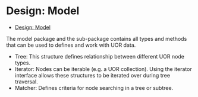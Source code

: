 Design: Model
===
- [Design: Model](#design-model)


The model package and the sub-package contains all types and methods that can be used to defines and work with UOR data.

- Tree: This structure defines relationship between different UOR node types.
- Iterator: Nodes can be iterable (e.g. a UOR collection). Using the iterator interface allows these structures to be iterated over during tree traversal.
- Matcher: Defines criteria for node searching in a tree or subtree.



